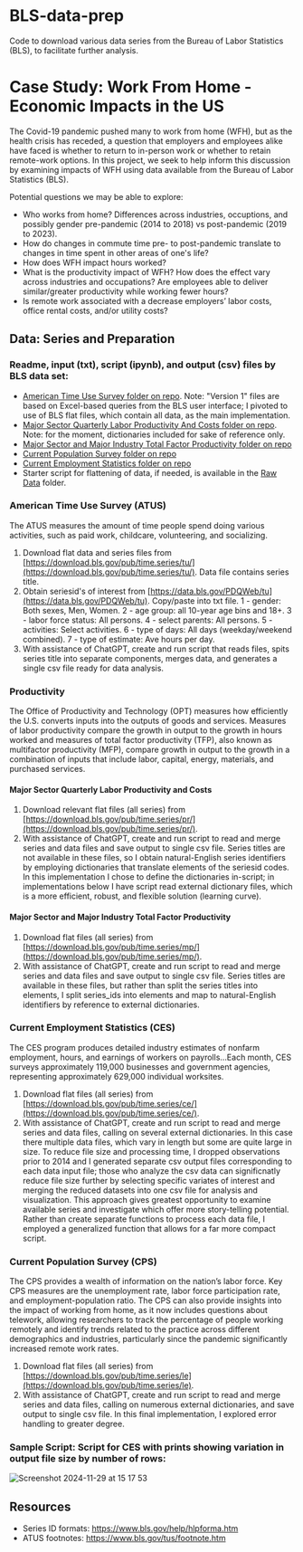 # BLS-data-prep
Code to download various data series from the Bureau of Labor Statistics (BLS), to facilitate further analysis.

# Case Study: Work From Home - Economic Impacts in the US

The Covid-19 pandemic pushed many to work from home (WFH), but as the health crisis has receded, a question that employers and employees alike have faced is whether to return to in-person work or whether to retain remote-work options. In this project, we seek to help inform this discussion by examining impacts of WFH using data available from the Bureau of Labor Statistics (BLS).

Potential questions we may be able to explore:
* Who works from home? Differences across industries, occuptions, and possibly gender pre-pandemic (2014 to 2018) vs post-pandemic (2019 to 2023). 
* How do changes in commute time pre- to post-pandemic translate to changes in time spent in other areas of one's life?
* How does WFH impact hours worked? 
* What is the productivity impact of WFH? How does the effect vary across industries and occupations? Are employees able to deliver similar/greater productivity while working fewer hours?
* Is remote work associated with a decrease employers’ labor costs, office rental costs, and/or utility costs? 

## Data: Series and Preparation

### Readme, input (txt), script (ipynb), and output (csv) files by BLS data set: 
* [American Time Use Survey folder on repo](https://github.com/brenprie/Project-1-Work-From-Home/tree/brenprie/Raw%20Data/American%20Time%20Use%20Survey). Note: "Version 1" files are based on Excel-based queries from the BLS user interface; I pivoted to use of BLS flat files, which contain all data, as the main implementation.
* [Major Sector Quarterly Labor Productivity And Costs folder on repo](https://github.com/brenprie/Project-1-Work-From-Home/tree/main/Raw%20Data/Major%20Sector%20Quarterly%20Labor%20Productivity%20and%20Costs). Note: for the moment, dictionaries included for sake of reference only.
* [Major Sector and Major Industry Total Factor Productivity folder on repo](https://github.com/brenprie/Project-1-Work-From-Home/tree/main/Raw%20Data/Major%20Sector%20and%20Major%20Industry%20Total%20Factor%20Productivity%20(Annual))
* [Current Population Survey folder on repo](https://github.com/brenprie/Project-1-Work-From-Home/tree/main/Raw%20Data/Current%20Population%20Survey)
* [Current Employment Statistics folder on repo](https://github.com/brenprie/Project-1-Work-From-Home/tree/main/Raw%20Data/Current%20Employment%20Statistics)
* Starter script for flattening of data, if needed, is available in the [Raw Data](https://github.com/brenprie/Project-1-Work-From-Home/tree/main/Raw%20Data) folder. 

### American Time Use Survey (ATUS)
The ATUS measures the amount of time people spend doing various activities, such as paid work, childcare, volunteering, and socializing.

1. Download flat data and series files from [https://download.bls.gov/pub/time.series/tu/](https://download.bls.gov/pub/time.series/tu/). Data file contains series title.
2. Obtain seriesid's of interest from [https://data.bls.gov/PDQWeb/tu](https://data.bls.gov/PDQWeb/tu). Copy/paste into txt file.
    1 -	gender:	Both sexes, Men, Women. 2 -	age group: all 10-year age bins and 18+. 3 - labor force status: All persons. 4 - select parents: All persons. 5 - activities: Select activities. 6 -	type of days: All days (weekday/weekend combined). 7 - type of estimate: Ave hours per day.
3. With assistance of ChatGPT, create and run script that reads files, spits series title into separate components, merges data, and generates a single csv file ready for data analysis. 

### Productivity
The Office of Productivity and Technology (OPT) measures how efficiently the U.S. converts inputs into the outputs of goods and services.  Measures of labor productivity compare the growth in output to the growth in hours worked and measures of total factor productivity (TFP), also known as multifactor productivity (MFP), compare growth in output to the growth in a combination of inputs that include labor, capital, energy, materials, and purchased services.

#### Major Sector Quarterly Labor Productivity and Costs
1. Download relevant flat files (all series) from [https://download.bls.gov/pub/time.series/pr/](https://download.bls.gov/pub/time.series/pr/).
2. With assistance of ChatGPT, create and run script to read and merge series and data files and save output to single csv file. Series titles are not available in these files, so I obtain natural-English series identifiers by employing dictionaries that translate elements of the seriesid codes. In this implementation I chose to define the dictionaries in-script; in implementations below I have script read external dictionary files, which is a more efficient, robust, and flexible solution (learning curve).  

#### Major Sector and Major Industry Total Factor Productivity
1. Download flat files (all series) from [https://download.bls.gov/pub/time.series/mp/](https://download.bls.gov/pub/time.series/mp/).
2. With assistance of ChatGPT, create and run script to read and merge series and data files and save output to single csv file. Series titles are available in these files, but rather than split the series titles into elements, I split series_ids into elements and map to natural-English identifiers by reference to external dictionaries.  

### Current Employment Statistics (CES)
The CES program produces detailed industry estimates of nonfarm employment, hours, and earnings of workers on payrolls...Each month, CES surveys approximately 119,000 businesses and government agencies, representing approximately 629,000 individual worksites.

1. Download flat files (all series) from [https://download.bls.gov/pub/time.series/ce/](https://download.bls.gov/pub/time.series/ce/).
2. With assistance of ChatGPT, create and run script to read and merge series and data files, calling on several external dictionaries. In this case there multiple data files, which vary in length but some are quite large in size. To reduce file size and processing time, I dropped observations prior to 2014 and I generated separate csv output files corresponding to each data input file; those who analyze the csv data can significnatly reduce file size further by selecting specific variates of interest and merging the reduced datasets into one csv file for analysis and visualization. This approach gives greatest opportunity to examine available series and investigate which offer more story-telling potential. Rather than create separate functions to process each data file, I employed a generalized function that allows for a far more compact script.

### Current Population Survey (CPS)
The CPS provides a wealth of information on the nation’s labor force. Key CPS measures are the unemployment rate, labor force participation rate, and employment-population ratio. The CPS can also provide insights into the impact of working from home, as it now includes questions about telework, allowing researchers to track the percentage of people working remotely and identify trends related to the practice across different demographics and industries, particularly since the pandemic significantly increased remote work rates.

1. Download flat files (all series) from [https://download.bls.gov/pub/time.series/le](https://download.bls.gov/pub/time.series/le).
2. With assistance of ChatGPT, create and run script to read and merge series and data files, calling on numerous external dictionaries, and save output to single csv file. In this final implementation, I explored error handling to greater degree.

### Sample Script: Script for CES with prints showing variation in output file size by number of rows:

![Screenshot 2024-11-29 at 15 17 53](https://github.com/user-attachments/assets/158eb5ab-8b51-4e03-8d2b-e841c65ab9a3)


## Resources
* Series ID formats: https://www.bls.gov/help/hlpforma.htm
* ATUS footnotes: https://www.bls.gov/tus/footnote.htm
